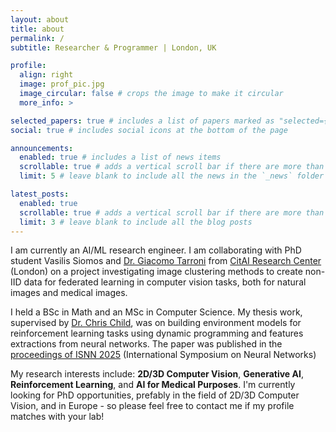 ```yaml
---
layout: about
title: about
permalink: /
subtitle: Researcher & Programmer | London, UK

profile:
  align: right
  image: prof_pic.jpg
  image_circular: false # crops the image to make it circular
  more_info: >

selected_papers: true # includes a list of papers marked as "selected={true}"
social: true # includes social icons at the bottom of the page

announcements:
  enabled: true # includes a list of news items
  scrollable: true # adds a vertical scroll bar if there are more than 3 news items
  limit: 5 # leave blank to include all the news in the `_news` folder

latest_posts:
  enabled: true
  scrollable: true # adds a vertical scroll bar if there are more than 3 new posts items
  limit: 3 # leave blank to include all the blog posts
---
```


I am currently an AI/ML research engineer. I am collaborating with PhD student Vasilis Siomos and [Dr. Giacomo Tarroni](https://www.citystgeorges.ac.uk/about/people/academics/giacomo-tarroni) from [CitAI Research Center](https://cit-ai.net/) (London) on a project investigating image clustering methods to create non-IID data for federated learning in computer vision tasks, both for natural images and medical images. 

I held a BSc in Math and an MSc in Computer Science. My thesis work, supervised by [Dr. Chris Child](https://www.citystgeorges.ac.uk/about/people/academics/chris-child), was on building environment models for reinforcement learning tasks using dynamic programming and features extractions from neural networks. The paper was published in the [proceedings of ISNN 2025](https://link.springer.com/chapter/10.1007/978-981-95-1233-1_3) (International Symposium on Neural Networks)

My research interests include: **2D/3D Computer Vision**, **Generative AI**, **Reinforcement Learning**, and **AI for Medical Purposes**. I'm currently looking for PhD opportunities, prefably in the field of 2D/3D Computer Vision, and in Europe - so please feel free to contact me if my profile matches with your lab! 

